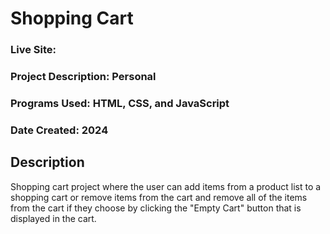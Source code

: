 # Shopping Cart
### Live Site: 

### Project Description: Personal
### Programs Used: HTML, CSS, and JavaScript
### Date Created: 2024

## Description
Shopping cart project where the user can add items from a product list to a shopping cart or remove items from the cart and remove all of the items from the cart if 
they choose by clicking the "Empty Cart" button that is displayed in the cart.
